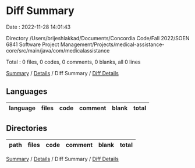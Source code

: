 # Diff Summary

Date : 2022-11-28 14:01:43

Directory /Users/brijeshlakkad/Documents/Concordia Code/Fall 2022/SOEN 6841 Software Project Management/Projects/medical-assistance-core/src/main/java/com/medicalassistance

Total : 0 files,  0 codes, 0 comments, 0 blanks, all 0 lines

[Summary](results.md) / [Details](details.md) / Diff Summary / [Diff Details](diff-details.md)

## Languages
| language | files | code | comment | blank | total |
| :--- | ---: | ---: | ---: | ---: | ---: |

## Directories
| path | files | code | comment | blank | total |
| :--- | ---: | ---: | ---: | ---: | ---: |

[Summary](results.md) / [Details](details.md) / Diff Summary / [Diff Details](diff-details.md)